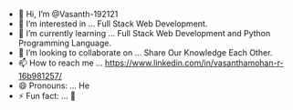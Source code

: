 - 👋 Hi, I’m @Vasanth-192121
- 👀 I’m interested in ... Full Stack Web Development.
- 🌱 I’m currently learning ... Full Stack Web Development and Python Programming Language. 
- 💞️ I’m looking to collaborate on ... Share Our Knowledge Each Other. 
- 📫 How to reach me ... https://www.linkedin.com/in/vasanthamohan-r-16b981257/
- 😄 Pronouns: ... He
- ⚡ Fun fact: ... 💪

<!---
Vasanth-192121/Vasanth-192121 is a ✨ special ✨ repository because its `README.md` (this file) appears on your GitHub profile.
You can click the Preview link to take a look at your changes.
--->
